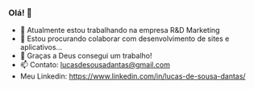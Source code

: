 ### Olá! 👋
- 🌱 Atualmente estou trabalhando na empresa R&D Marketing
- 👯 Estou procurando colaborar com desenvolvimento de sites e aplicativos...
- 🤔 Graças a Deus consegui um trabalho! 
- 📫 Contato: lucasdesousadantas@gmail.com
- Meu Linkedin: https://www.linkedin.com/in/lucas-de-sousa-dantas/
